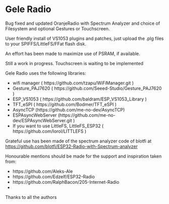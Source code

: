 # Gele Radio

Bug fixed and updated OranjeRadio with Spectrum Analyzer and choice of Filesystem and
optional Gestures or Touchscreen.
<p />
User friendly install of VS1053 plugins and patches, just upload the .plg 
files to your SPIFFS/LittleFS/FFat flash disk.
<p />
An effort has been made to maximize use of PSRAM, if available.
<p />


Still a work in progress. Touchscreen is waiting to be implemented

<p />

Gele Radio uses the following libraries:
<ul>
 <li>wifi manager ( https://github.com/tzapu/WiFiManager.git )</li>
 <li>Gesture_PAJ7620 ( https://github.com/Seeed-Studio/Gesture_PAJ7620 )</li>
 <li>ESP_VS1053 ( https://github.com/baldram/ESP_VS1053_Library )</li>
 <li>TFT_eSPI ( https://github.com/Bodmer/TFT_eSPI )</li>
 <li> AsyncTCP (https://github.com/me-no-dev/AsyncTCP)</li>
 <li>ESPAsyncWebServer (https://github.com/me-no-dev/ESPAsyncWebServer.git )</li>
 <li>If you want to use LittleFS, LittleFS_ESP32 ( https://github.com/lorol/LITTLEFS )</li>
</ul>
<p />

Grateful use has been made of the spectrum analyzer code of blotfi at
https://github.com/blotfi/ESP32-Radio-with-Spectrum-analyzer
<p />
Honourable mentions should be made for the support and inspiration taken from:
<ul>
<li>https://github.com/Aleks-Ale</li>
<li>https://github.com/Edzelf/ESP32-Radio</li>
<li>https://github.com/RalphBacon/205-Internet-Radio</li>
<li>
</ul>

Thanks to all the authors 
 
